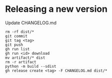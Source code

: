 # Releasing a new version

Update CHANGELOG.md

```
rm -rf dist/*
git commit
git tag <tag>
git push
gh run list
gh run <id> download
mv artifact/* dist
rm -r artifact
python -m build --sdist
gh release create <tag> -F CHANGELOG.md dist/*
```
